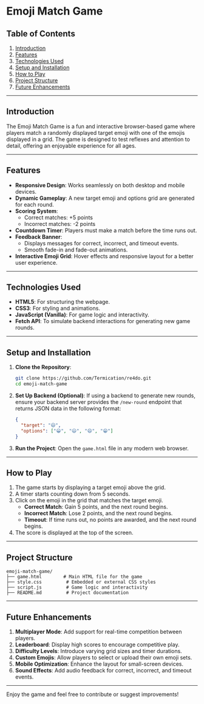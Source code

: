 # Emoji Match Game

## Table of Contents
1. [Introduction](#introduction)
2. [Features](#features)
3. [Technologies Used](#technologies-used)
4. [Setup and Installation](#setup-and-installation)
5. [How to Play](#how-to-play)
6. [Project Structure](#project-structure)
7. [Future Enhancements](#future-enhancements)

---

## Introduction
The Emoji Match Game is a fun and interactive browser-based game where players match a randomly displayed target emoji with one of the emojis displayed in a grid. The game is designed to test reflexes and attention to detail, offering an enjoyable experience for all ages.

---

## Features
- **Responsive Design**: Works seamlessly on both desktop and mobile devices.
- **Dynamic Gameplay**: A new target emoji and options grid are generated for each round.
- **Scoring System**:
  - Correct matches: +5 points
  - Incorrect matches: -2 points
- **Countdown Timer**: Players must make a match before the time runs out.
- **Feedback Banner**:
  - Displays messages for correct, incorrect, and timeout events.
  - Smooth fade-in and fade-out animations.
- **Interactive Emoji Grid**: Hover effects and responsive layout for a better user experience.

---

## Technologies Used
- **HTML5**: For structuring the webpage.
- **CSS3**: For styling and animations.
- **JavaScript (Vanilla)**: For game logic and interactivity.
- **Fetch API**: To simulate backend interactions for generating new game rounds.

---

## Setup and Installation
1. **Clone the Repository**:
   ```bash
   git clone https://github.com/Termication/re4do.git
   cd emoji-match-game
   ```

2. **Set Up Backend (Optional)**:
   If using a backend to generate new rounds, ensure your backend server provides the `/new-round` endpoint that returns JSON data in the following format:
   ```json
   {
     "target": "😄",
     "options": ["😀", "😃", "😄", "😁"]
   }
   ```

3. **Run the Project**:
   Open the `game.html` file in any modern web browser.

---

## How to Play
1. The game starts by displaying a target emoji above the grid.
2. A timer starts counting down from 5 seconds.
3. Click on the emoji in the grid that matches the target emoji.
   - **Correct Match**: Gain 5 points, and the next round begins.
   - **Incorrect Match**: Lose 2 points, and the next round begins.
   - **Timeout**: If time runs out, no points are awarded, and the next round begins.
4. The score is displayed at the top of the screen.

---

## Project Structure
```
emoji-match-game/
├── game.html        # Main HTML file for the game
├── style.css         # Embedded or external CSS styles
├── script.js         # Game logic and interactivity
├── README.md         # Project documentation
```

---

## Future Enhancements
1. **Multiplayer Mode**: Add support for real-time competition between players.
2. **Leaderboard**: Display high scores to encourage competitive play.
3. **Difficulty Levels**: Introduce varying grid sizes and timer durations.
4. **Custom Emojis**: Allow players to select or upload their own emoji sets.
5. **Mobile Optimization**: Enhance the layout for small-screen devices.
6. **Sound Effects**: Add audio feedback for correct, incorrect, and timeout events.

---

Enjoy the game and feel free to contribute or suggest improvements!

